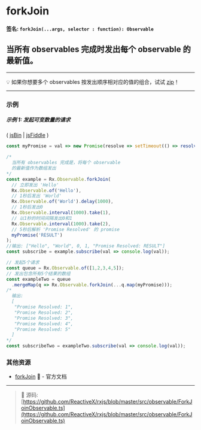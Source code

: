 # forkJoin

#### 签名: `forkJoin(...args, selector : function): Observable`

## 当所有 observables 完成时发出每个 observable 的最新值。

---

:bulb:  如果你想要多个 observables 按发出顺序相对应的值的组合，试试 [zip](zip.md)！

---

### 示例

##### 示例 1: 发起可变数量的请求

( [jsBin](http://jsbin.com/taziyomusa/1/edit?js,console) | [jsFiddle](https://jsfiddle.net/btroncone/5fj77920/) )

```js
const myPromise = val => new Promise(resolve => setTimeout(() => resolve(`Promise Resolved: ${val}`), 5000))

/*
  当所有 observables 完成是，将每个 observable 
  的最新值作为数组发出
*/
const example = Rx.Observable.forkJoin(
  // 立即发出 'Hello'
  Rx.Observable.of('Hello'),
  // 1秒后发出 'World'
  Rx.Observable.of('World').delay(1000),
  // 1秒后发出0
  Rx.Observable.interval(1000).take(1),
  // 以1秒的时间间隔发出0和1
  Rx.Observable.interval(1000).take(2),
  // 5秒后解析 'Promise Resolved' 的 promise
  myPromise('RESULT')
);
//输出: ["Hello", "World", 0, 1, "Promise Resolved: RESULT"]
const subscribe = example.subscribe(val => console.log(val));

// 发起5个请求
const queue = Rx.Observable.of([1,2,3,4,5]);
// 发出包含所有5个结果的数组
const exampleTwo = queue
  .mergeMap(q => Rx.Observable.forkJoin(...q.map(myPromise)));
/*
  输出:
  [
   "Promise Resolved: 1", 
   "Promise Resolved: 2", 
   "Promise Resolved: 3", 
   "Promise Resolved: 4",    
   "Promise Resolved: 5"
  ]
*/
const subscribeTwo = exampleTwo.subscribe(val => console.log(val));
```


### 其他资源

* [forkJoin](http://reactivex.io/rxjs/class/es6/Observable.js~Observable.html#static-method-forkJoin) :newspaper: - 官方文档

---
> :file_folder: 源码:  [https://github.com/ReactiveX/rxjs/blob/master/src/observable/ForkJoinObservable.ts](https://github.com/ReactiveX/rxjs/blob/master/src/observable/ForkJoinObservable.ts)
